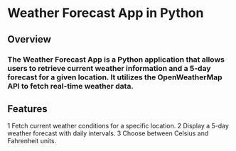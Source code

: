 # Weather Forecast App in Python

## Overview
### The Weather Forecast App is a Python application that allows users to retrieve current weather information and a 5-day forecast for a given location. It utilizes the OpenWeatherMap API to fetch real-time weather data.

## Features
1 Fetch current weather conditions for a specific location.
2 Display a 5-day weather forecast with daily intervals.
3 Choose between Celsius and Fahrenheit units.
